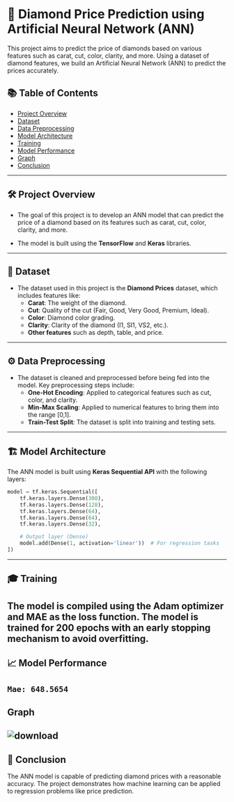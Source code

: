 # 💎 Diamond Price Prediction using Artificial Neural Network (ANN)

This project aims to predict the price of diamonds based on various features such as carat, cut, color, clarity, and more. Using a dataset of diamond features, we build an Artificial Neural Network (ANN) to predict the prices accurately.

## 📚 Table of Contents

- [Project Overview](#project-overview)
- [Dataset](#dataset)
- [Data Preprocessing](#data-preprocessing)
- [Model Architecture](#model-architecture)
- [Training](#training)
- [Model Performance](#model-performance)
- [Graph](#graph)
- [Conclusion](#conclusion)
---

## 🛠️ Project Overview

- The goal of this project is to develop an ANN model that can predict the price of a diamond based on its features such as carat, cut, color, clarity, and more.
  
- The model is built using the **TensorFlow** and **Keras** libraries.

---

## 📁 Dataset

- The dataset used in this project is the **Diamond Prices** dataset, which includes features like:
  - **Carat**: The weight of the diamond.
  - **Cut**: Quality of the cut (Fair, Good, Very Good, Premium, Ideal).
  - **Color**: Diamond color grading.
  - **Clarity**: Clarity of the diamond (I1, SI1, VS2, etc.).
  - **Other features** such as depth, table, and price.

---

## ⚙️ Data Preprocessing

- The dataset is cleaned and preprocessed before being fed into the model. Key preprocessing steps include:
  - **One-Hot Encoding**: Applied to categorical features such as cut, color, and clarity.
  - **Min-Max Scaling**: Applied to numerical features to bring them into the range [0,1].
  - **Train-Test Split**: The dataset is split into training and testing sets.

---

## 🏗️ Model Architecture

The ANN model is built using **Keras Sequential API** with the following layers:

```python
model = tf.keras.Sequential([
    tf.keras.layers.Dense(300),    
    tf.keras.layers.Dense(128),
    tf.keras.layers.Dense(64),
    tf.keras.layers.Dense(64),
    tf.keras.layers.Dense(32),

    # Output layer (Dense)
    model.add(Dense(1, activation='linear'))  # For regression tasks
])


```
---

## 🎓 Training
The model is compiled using the Adam optimizer and MAE as the loss function.
The model is trained for 200 epochs with an early stopping mechanism to avoid overfitting.
---
## 📈 Model Performance

`Mae: 648.5654`
---
## Graph
![download](https://github.com/user-attachments/assets/94d05c6e-2e02-44d9-bd78-18c09deb35ee)
---
## 🧪 Conclusion
The ANN model is capable of predicting diamond prices with a reasonable accuracy. The project demonstrates how machine learning can be applied to regression problems like price prediction.
